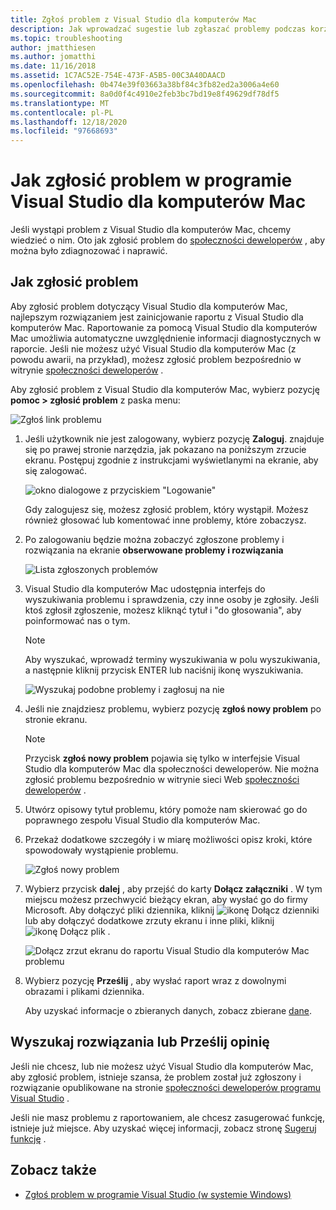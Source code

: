 ```yaml
---
title: Zgłoś problem z Visual Studio dla komputerów Mac
description: Jak wprowadzać sugestie lub zgłaszać problemy podczas korzystania z Visual Studio dla komputerów Mac.
ms.topic: troubleshooting
author: jmatthiesen
ms.author: jomatthi
ms.date: 11/16/2018
ms.assetid: 1C7AC52E-754E-473F-A5B5-00C3A40DAACD
ms.openlocfilehash: 0b474e39f03663a38bf84c3fb82ed2a3006a4e60
ms.sourcegitcommit: 8a0d0f4c4910e2feb3bc7bd19e8f49629df78df5
ms.translationtype: MT
ms.contentlocale: pl-PL
ms.lasthandoff: 12/18/2020
ms.locfileid: "97668693"
---
```

# <a name="how-to-report-a-problem-in-visual-studio-for-mac"></a>Jak zgłosić problem w programie Visual Studio dla komputerów Mac

Jeśli wystąpi problem z Visual Studio dla komputerów Mac, chcemy wiedzieć o nim. Oto jak zgłosić problem do [społeczności deweloperów](https://aka.ms/feedback/report?space=41) , aby można było zdiagnozować i naprawić.

## <a name="how-to-report-a-problem"></a>Jak zgłosić problem

Aby zgłosić problem dotyczący Visual Studio dla komputerów Mac, najlepszym rozwiązaniem jest zainicjowanie raportu z Visual Studio dla komputerów Mac. Raportowanie za pomocą Visual Studio dla komputerów Mac umożliwia automatyczne uwzględnienie informacji diagnostycznych w raporcie. Jeśli nie możesz użyć Visual Studio dla komputerów Mac (z powodu awarii, na przykład), możesz zgłosić problem bezpośrednio w witrynie [społeczności deweloperów](https://aka.ms/feedback/report?space=41) .

Aby zgłosić problem z Visual Studio dla komputerów Mac, wybierz pozycję **pomoc > zgłosić problem** z paska menu:

![Zgłoś link problemu](media/report-problem-image1.png)

1. Jeśli użytkownik nie jest zalogowany, wybierz pozycję **Zaloguj**. znajduje się po prawej stronie narzędzia, jak pokazano na poniższym zrzucie ekranu. Postępuj zgodnie z instrukcjami wyświetlanymi na ekranie, aby się zalogować.

    ![okno dialogowe z przyciskiem "Logowanie"](media/report-problem-image2.png)

    Gdy zalogujesz się, możesz zgłosić problem, który wystąpił. Możesz również głosować lub komentować inne problemy, które zobaczysz.

1. Po zalogowaniu będzie można zobaczyć zgłoszone problemy i rozwiązania na ekranie **obserwowane problemy i rozwiązania**

    ![Lista zgłoszonych problemów](media/report-problem-image3.png)

1. Visual Studio dla komputerów Mac udostępnia interfejs do wyszukiwania problemu i sprawdzenia, czy inne osoby je zgłosiły. Jeśli ktoś zgłosił zgłoszenie, możesz kliknąć tytuł i "do głosowania", aby poinformować nas o tym.
   > [!NOTE]
   > Aby wyszukać, wprowadź terminy wyszukiwania w polu wyszukiwania, a następnie kliknij przycisk ENTER lub naciśnij ikonę wyszukiwania.

   ![Wyszukaj podobne problemy i zagłosuj na nie](media/report-problem-image4.png)

1. Jeśli nie znajdziesz problemu, wybierz pozycję **zgłoś nowy problem** po stronie ekranu.

   > [!NOTE]
   > Przycisk **zgłoś nowy problem** pojawia się tylko w interfejsie Visual Studio dla komputerów Mac dla społeczności deweloperów. Nie można zgłosić problemu bezpośrednio w witrynie sieci Web [społeczności deweloperów](https://aka.ms/feedback/report?space=41/) .

1. Utwórz opisowy tytuł problemu, który pomoże nam skierować go do poprawnego zespołu Visual Studio dla komputerów Mac.

1. Przekaż dodatkowe szczegóły i w miarę możliwości opisz kroki, które spowodowały wystąpienie problemu.

   ![Zgłoś nowy problem](media/report-problem-image5.png)

1. Wybierz przycisk **dalej** , aby przejść do karty **Dołącz załączniki** . W tym miejscu możesz przechwycić bieżący ekran, aby wysłać go do firmy Microsoft. Aby dołączyć pliki dziennika, kliknij ![ ikonę Dołącz dzienniki ](media/report-problem-attach-logs.png) lub aby dołączyć dodatkowe zrzuty ekranu i inne pliki, kliknij ![ ikonę Dołącz plik ](media/report-problem-attach-file.png) .

   ![Dołącz zrzut ekranu do raportu Visual Studio dla komputerów Mac problemu](media/report-problem-image6.png)

1. Wybierz pozycję **Prześlij** , aby wysłać raport wraz z dowolnymi obrazami i plikami dziennika.

   Aby uzyskać informacje o zbieranych danych, zobacz zbierane [dane](/visualstudio/ide/developer-community-privacy#data-we-collect).

## <a name="search-for-solutions-or-provide-feedback"></a>Wyszukaj rozwiązania lub Prześlij opinię

Jeśli nie chcesz, lub nie możesz użyć Visual Studio dla komputerów Mac, aby zgłosić problem, istnieje szansa, że problem został już zgłoszony i rozwiązanie opublikowane na stronie [społeczności deweloperów programu Visual Studio](https://aka.ms/feedback/report?space=41/) .

Jeśli nie masz problemu z raportowaniem, ale chcesz zasugerować funkcję, istnieje już miejsce. Aby uzyskać więcej informacji, zobacz stronę [Sugeruj funkcję](https://aka.ms/feedback/suggest?space=41) .

## <a name="see-also"></a>Zobacz także

- [Zgłoś problem w programie Visual Studio (w systemie Windows)](/visualstudio/ide/how-to-report-a-problem-with-visual-studio-2017)
